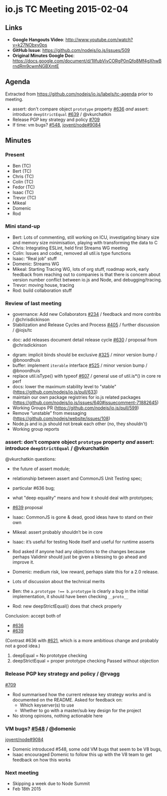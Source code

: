 # io.js TC Meeting 2015-02-04

## Links

* **Google Hangouts Video**: http://www.youtube.com/watch?v=k27NObxy0ps
* **GitHub Issue**: https://github.com/nodejs/io.js/issues/509
* **Original Minutes Google Doc**: https://docs.google.com/document/d/1IIfubVivCORgP0nQfo8Mf4gXhwBrndRm9cwmNGBXmtE

## Agenda

Extracted from https://github.com/nodejs/io.js/labels/tc-agenda prior to meeting.

* assert: don't compare object `prototype` property [#636](https://github.com/nodejs/io.js/pull/636) _and_  assert: introduce `deepStrictEqual` [#639](https://github.com/nodejs/io.js/pull/639) / @vkurchatkin
* Release PGP key strategy and policy [#709](https://github.com/nodejs/io.js/issues/709)
* If time: vm bugs? [#548](https://github.com/nodejs/io.js/issues/548), [joyent/node#9084](https://github.com/joyent/node/issues/9084)
## Minutes

### Present

* Ben (TC)
* Bert (TC)
* Chris (TC)
* Colin (TC)
* Fedor (TC)
* Isaac (TC)
* Trevor (TC)
* Mikeal
* Domenic
* Rod

### Mini stand-up

* Bert: Lots of commenting, still working on ICU, investigating binary size and memory size minimisation, playing with transforming the data to C
* Chris: Integrating ESLint, held first Streams WG meeting
* Colin: Issues and codez, removed all util.is type functions
* Isaac: “Real job” stuff
* Domenic: Streams WG
* Mikeal: Starting Tracing WG, lots of org stuff, roadmap work, early feedback from reaching out to companies is that there is concern about version number conflict between io.js and Node, and debugging/tracing.
* Trevor: moving house, tracing
* Rod: build collaboration stuff

### Review of last meeting

*  governance: Add new Collaborators [#234](https://github.com/nodejs/io.js/issues/234) / feedback and more contribs / @chrisdickinson
*  Stabilization and Release Cycles and Process [#405](https://github.com/nodejs/io.js/issues/405) / further discussion / @iojs/tc
  -  doc: add releases document detail release cycle [#630](https://github.com/nodejs/io.js/issues/630) / proposal from @chrisdickinson
*  dgram: implicit binds should be exclusive [#325](https://github.com/nodejs/io.js/issues/325) / minor version bump / @bnoordhuis
*  buffer: implement `iterable` interface [#525](https://github.com/nodejs/io.js/issues/525)  / minor version bump / @bnoordhuis
* replace util.isType() with typeof [#607](https://github.com/nodejs/io.js/issues/607) / general use of util.is*() in core re perf
* docs: lower the maximum stability level to "stable" (https://github.com/nodejs/io.js/pull/633)
* maintain our own package registries for io.js related packages (https://github.com/nodejs/io.js/issues/640#issuecomment-71882645)
* Working Groups PR (https://github.com/nodejs/io.js/pull/599)
* Remove “unstable” from messaging (https://github.com/nodejs/website/issues/108)
* Node.js and io.js should not break each other (no, they shouldn't)
* Working group reports


### assert: don't compare object `prototype` property _and_  assert: introduce `deepStrictEqual` / @vkurchatkin
@vkurchatkin questions:

* the future of assert module;
* relationship between assert and CommonJS Unit Testing spec;
* particular #636 bug;
* what "deep equality" means and how it should deal with prototypes;
* [#639](https://github.com/nodejs/io.js/pull/639) proposal

* Isaac: CommonJS is gone & dead, good ideas have to stand on their own
* Mikeal: assert probably shouldn’t be in core
* Isaac: it’s useful for testing Node itself and useful for runtime asserts
* Rod asked if anyone had any objections to the changes because perhaps Validmir should just be given a blessing to go ahead and improve it.
* Domenic: medium risk, low reward, perhaps slate this for a 2.0 release.
* Lots of discussion about the technical merits
* Ben: the `a.prototype !== b.prototype` is clearly a bug in the initial implementation, it should have been checking `__proto__`
* Rod: new deepStrictEqual() does that check properly


Conclusion: accept both of

- [#636](https://github.com/nodejs/io.js/pull/636)
- [#639](https://github.com/nodejs/io.js/pull/639)

(Contrast #636 with [#621](https://github.com/nodejs/io.js/pull/621), which is a more ambitious change and probably not a good idea.)

1. deepEqual = No prototype checking
2. deepStrictEqual = proper prototype checking
Passed without objection

### Release PGP key strategy and policy / @rvagg

[#709](https://github.com/nodejs/io.js/issues/709)

* Rod summarised how the current release key strategy works and is documented on the README. Asked for feedback on:
  - Which keyserver(s) to use
  - Whether to go with a master/sub key design for the project
* No strong opinions, nothing actionable here

### VM bugs? [#548](https://github.com/nodejs/io.js/issues/548) / @domenic

[joyent/node#9084](https://github.com/joyent/node/issues/9084)

* Domenic introduced #548, some odd VM bugs that seem to be V8 bugs,
* Isaac encouraged Domenic to follow this up with the V8 team to get feedback on how this works

### Next meeting

* Skipping a week due to Node Summit
* Feb 18th 2015
